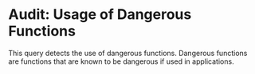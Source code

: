 # Audit: Usage of Dangerous Functions

This query detects the use of dangerous functions. Dangerous functions are functions that are known to be dangerous if used in applications.
